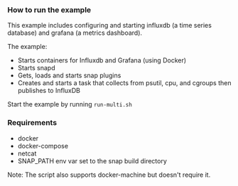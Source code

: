 <!--
http://www.apache.org/licenses/LICENSE-2.0.txt


Copyright 2015 Intel Corporation

Licensed under the Apache License, Version 2.0 (the "License");
you may not use this file except in compliance with the License.
You may obtain a copy of the License at

    http://www.apache.org/licenses/LICENSE-2.0

Unless required by applicable law or agreed to in writing, software
distributed under the License is distributed on an "AS IS" BASIS,
WITHOUT WARRANTIES OR CONDITIONS OF ANY KIND, either express or implied.
See the License for the specific language governing permissions and
limitations under the License.
-->

### How to run the example

This example includes configuring and starting influxdb (a time series database) and grafana (a metrics dashboard).

The example:
  - Starts containers for Influxdb and Grafana (using Docker)
  - Starts snapd
  - Gets, loads and starts snap plugins
  - Creates and starts a task that collects from psutil, cpu, and cgroups then publishes to InfluxDB
  
Start the example by running `run-multi.sh`

### Requirements
- docker
- docker-compose 
- netcat 
- SNAP_PATH env var set to the snap build directory

Note: The script also supports docker-machine but doesn't require it.


   

